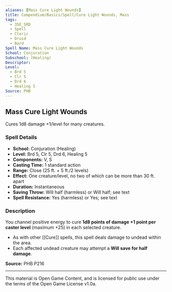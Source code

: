 ```yaml
---
aliases: [Mass Cure Light Wounds]
title: Compendium/Basics/Spell/Cure Light Wounds, Mass
tags:
  - 35E_SRD
  - Spell
  - Cleric
  - Druid
  - Bard
Spell Name: Mass Cure Light Wounds
School: Conjuration
Subschool: (Healing)
Descriptor: 
Level:
  - Brd 5
  - Clr 5
  - Drd 6
  - Healing 5
Source: PHB
---
```


## Mass Cure Light Wounds

Cures 1d8 damage +1/level for many creatures.

### Spell Details

- **School:** Conjuration (Healing)  
- **Level:** Brd 5, Clr 5, Drd 6, Healing 5  
- **Components:** V, S  
- **Casting Time:** 1 standard action  
- **Range:** Close (25 ft. + 5 ft./2 levels)  
- **Effect:** One creature/level, no two of which can be more than 30 ft. apart  
- **Duration:** Instantaneous  
- **Saving Throw:** Will half (harmless) or Will half; see text  
- **Spell Resistance:** Yes (harmless) or Yes; see text  

### Description

You channel positive energy to cure **1d8 points of damage +1 point per caster level** (maximum +25) in each selected creature.

- As with other [[Cure]] spells, this spell deals damage to undead within the area.  
- Each affected undead creature may attempt a **Will save for half damage**.

**Source:** PHB P216

---

This material is Open Game Content, and is licensed for public use under  
the terms of the Open Game License v1.0a.
